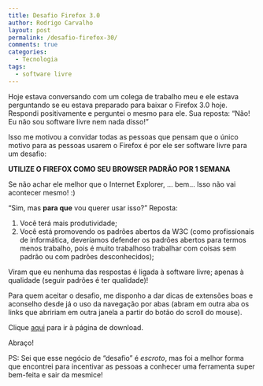 ```yaml
---
title: Desafio Firefox 3.0
author: Rodrigo Carvalho
layout: post
permalink: /desafio-firefox-30/
comments: true
categories:
  - Tecnologia
tags:
  - software livre
---
```

<p style="text-align:left;">
  Hoje estava conversando com um colega de trabalho meu e ele estava perguntando se eu estava preparado para baixar o Firefox 3.0 hoje. Respondi positivamente e perguntei o mesmo para ele. Sua reposta: &#8220;Não! Eu não sou software livre nem nada disso!&#8221;
</p>

<p style="text-align:left;">
  Isso me motivou a convidar todas as pessoas que pensam que o único motivo para as pessoas usarem o Firefox é por ele ser software livre para um desafio:
</p>

<p style="text-align:left;">
  <strong>UTILIZE O FIREFOX COMO SEU BROWSER PADRÃO POR 1 SEMANA</strong>
</p>

<p style="text-align:left;">
  Se não achar ele melhor que o Internet Explorer, &#8230; bem&#8230; Isso não vai acontecer mesmo! :)
</p>

<p style="text-align:left;">
  &#8220;Sim, mas <strong>para que</strong> vou querer usar isso?&#8221; Reposta:
</p>

1.  Você terá mais produtividade;
2.  Você está promovendo os padrões abertos da W3C (como profissionais de informática, deveríamos defender os padrões abertos para termos menos trabalho, pois é muito trabalhoso trabalhar com coisas sem padrão ou com padrões desconhecidos);

Viram que eu nenhuma das respostas é ligada à software livre; apenas à qualidade (seguir padrões é ter qualidade)!

Para quem aceitar o desafio, me disponho a dar dicas de extensões boas e aconselho desde já o uso da navegação por abas (abram em outra aba os links que abririam em outra janela a partir do botão do scroll do mouse). 

Clique <a href="https://www.mozilla.com/" target="_blank">aqui</a> para ir à página de download.

Abraço!

PS: Sei que esse negócio de &#8220;desafio&#8221; é *escroto*, mas foi a melhor forma que encontrei para incentivar as pessoas a conhecer uma ferramenta super bem-feita e sair da mesmice!

